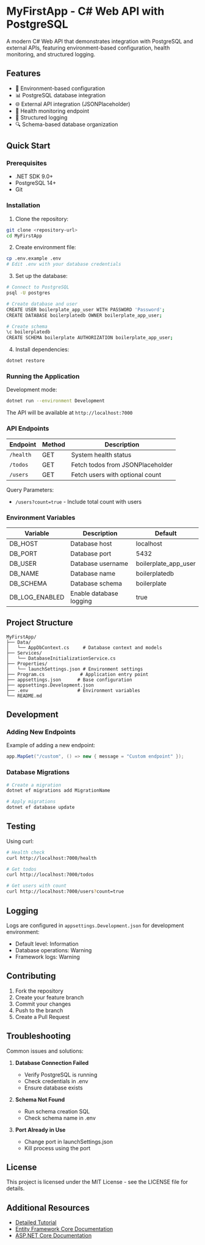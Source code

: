 # MyFirstApp - C# Web API with PostgreSQL

A modern C# Web API that demonstrates integration with PostgreSQL and external APIs, featuring environment-based configuration, health monitoring, and structured logging.

## Features

- 🔐 Environment-based configuration
- 📊 PostgreSQL database integration
- 🌐 External API integration (JSONPlaceholder)
- 🏥 Health monitoring endpoint
- 📝 Structured logging
- 🔍 Schema-based database organization

## Quick Start

### Prerequisites

- .NET SDK 9.0+
- PostgreSQL 14+
- Git

### Installation

1. Clone the repository:
```bash
git clone <repository-url>
cd MyFirstApp
```

2. Create environment file:
```bash
cp .env.example .env
# Edit .env with your database credentials
```

3. Set up the database:
```bash
# Connect to PostgreSQL
psql -U postgres

# Create database and user
CREATE USER boilerplate_app_user WITH PASSWORD 'Password';
CREATE DATABASE boilerplatedb OWNER boilerplate_app_user;

# Create schema
\c boilerplatedb
CREATE SCHEMA boilerplate AUTHORIZATION boilerplate_app_user;
```

4. Install dependencies:
```bash
dotnet restore
```

### Running the Application

Development mode:
```bash
dotnet run --environment Development
```

The API will be available at `http://localhost:7000`

### API Endpoints

| Endpoint | Method | Description |
|----------|--------|-------------|
| `/health` | GET | System health status |
| `/todos` | GET | Fetch todos from JSONPlaceholder |
| `/users` | GET | Fetch users with optional count |

Query Parameters:
- `/users?count=true` - Include total count with users

### Environment Variables

| Variable | Description | Default |
|----------|-------------|---------|
| DB_HOST | Database host | localhost |
| DB_PORT | Database port | 5432 |
| DB_USER | Database username | boilerplate_app_user |
| DB_NAME | Database name | boilerplatedb |
| DB_SCHEMA | Database schema | boilerplate |
| DB_LOG_ENABLED | Enable database logging | true |

## Project Structure

```
MyFirstApp/
├── Data/
│   └── AppDbContext.cs     # Database context and models
├── Services/
│   └── DatabaseInitializationService.cs
├── Properties/
│   └── launchSettings.json # Environment settings
├── Program.cs             # Application entry point
├── appsettings.json      # Base configuration
├── appsettings.Development.json
├── .env                  # Environment variables
└── README.md
```

## Development

### Adding New Endpoints

Example of adding a new endpoint:

```csharp
app.MapGet("/custom", () => new { message = "Custom endpoint" });
```

### Database Migrations

```bash
# Create a migration
dotnet ef migrations add MigrationName

# Apply migrations
dotnet ef database update
```

## Testing

Using curl:
```bash
# Health check
curl http://localhost:7000/health

# Get todos
curl http://localhost:7000/todos

# Get users with count
curl http://localhost:7000/users?count=true
```

## Logging

Logs are configured in `appsettings.Development.json` for development environment:
- Default level: Information
- Database operations: Warning
- Framework logs: Warning

## Contributing

1. Fork the repository
2. Create your feature branch
3. Commit your changes
4. Push to the branch
5. Create a Pull Request

## Troubleshooting

Common issues and solutions:

1. **Database Connection Failed**
   - Verify PostgreSQL is running
   - Check credentials in .env
   - Ensure database exists

2. **Schema Not Found**
   - Run schema creation SQL
   - Check schema name in .env

3. **Port Already in Use**
   - Change port in launchSettings.json
   - Kill process using the port

## License

This project is licensed under the MIT License - see the LICENSE file for details.

## Additional Resources

- [Detailed Tutorial](TUTORIAL.md)
- [Entity Framework Core Documentation](https://docs.microsoft.com/en-us/ef/core/)
- [ASP.NET Core Documentation](https://docs.microsoft.com/en-us/aspnet/core/)
